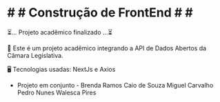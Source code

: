 
# # # Construção de FrontEnd # # #

⏳... Projeto acadêmico finalizado ...⏳


👋 Este é um projeto acadêmico integrando a API de Dados Abertos da Câmara Legislativa.

🖥️ Tecnologias usadas: NextJs e Axios 


- Projeto em conjunto -
Brenda Ramos
Caio de Souza
Miguel Carvalho
Pedro Nunes
Walesca Pires
